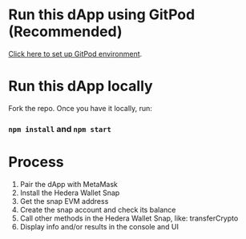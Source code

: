 # Run this dApp using GitPod (Recommended)

[Click here to set up GitPod environment](https://gitpod.io#https://github.com/ed-marquez/hedera-example-metamask-snap).

# Run this dApp locally

Fork the repo. Once you have it locally, run:

### `npm install` and `npm start`

# Process

1. Pair the dApp with MetaMask
2. Install the Hedera Wallet Snap
3. Get the snap EVM address
4. Create the snap account and check its balance
5. Call other methods in the Hedera Wallet Snap, like: transferCrypto 
6. Display info and/or results in the console and UI
